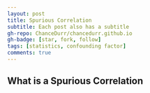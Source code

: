```yaml
---
layout: post
title: Spurious Correlation
subtitle: Each post also has a subtitle
gh-repo: ChanceDurr/chancedurr.github.io
gh-badge: [star, fork, follow]
tags: [statistics, confounding factor]
comments: true
---
```


## What is a Spurious Correlation